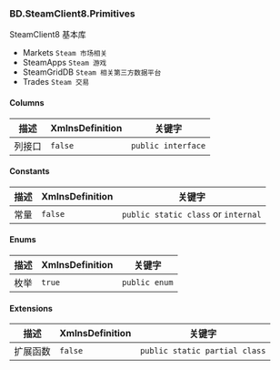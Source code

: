 ### BD.SteamClient8.Primitives
SteamClient8 基本库

- Markets ```Steam 市场相关```
- SteamApps ```Steam 游戏```
- SteamGridDB ```Steam 相关第三方数据平台```
- Trades ```Steam 交易```

#### Columns
| 描述 | XmlnsDefinition | 关键字 |
| ----------- | ----------- | ----------- |
| 列接口 | ```false``` | ```public interface``` |

#### Constants
| 描述 | XmlnsDefinition | 关键字 |
| ----------- | ----------- | ----------- |
| 常量 | ```false``` | ```public static class``` or ```internal``` |

#### Enums
| 描述 | XmlnsDefinition | 关键字 |
| ----------- | ----------- | ----------- |
| 枚举 | ```true``` | ```public enum``` |

#### Extensions
| 描述 | XmlnsDefinition | 关键字 |
| ----------- | ----------- | ----------- |
| 扩展函数 | ```false``` | ```public static partial class``` |